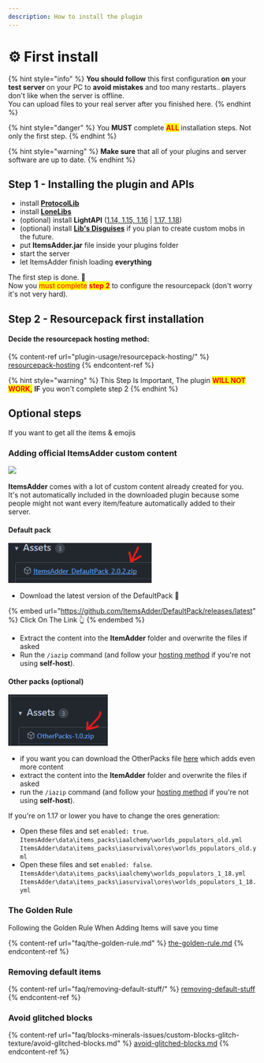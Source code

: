 ```yaml
---
description: How to install the plugin
---
```


# ⚙ First install

{% hint style="info" %}
**You should follow** this first configuration **on** your **test server** on your PC to **avoid mistakes** and too many restarts.. players don't like when the server is offline.\
You can upload files to your real server after you finished here.
{% endhint %}

{% hint style="danger" %}
You **MUST** complete <mark style="color:red;">**ALL**</mark> installation steps. Not only the first step.
{% endhint %}

{% hint style="warning" %}
**Make sure** that all of your plugins and server software are up to date.
{% endhint %}

## Step 1 - Installing the plugin and APIs

* install [**ProtocolLib**](https://www.spigotmc.org/resources/protocollib.1997/)
* install [**LoneLibs**](https://www.spigotmc.org/resources/lonelibs.75974/)
* (optional) install **LightAPI** ([1.14, 1.15, 1.16](http://a.devs.beer/lightapi-old) | [1.17, 1.18](http://a.devs.beer/lightapi-new))
* (optional) install [**Lib's Disguises**](https://www.spigotmc.org/resources/libs-disguises-free.81/) if you plan to create custom mobs in the future.
* put **ItemsAdder.jar** file inside your plugins folder
* start the server
* let ItemsAdder finish loading **everything**

The first step is done. :tada:\
Now you <mark style="color:red;">must complete</mark> <mark style="color:red;"></mark><mark style="color:red;">**step 2**</mark> <mark style="color:red;"></mark><mark style="color:red;"></mark> to configure the resourcepack (don't worry it's not very hard).

## Step 2 - Resourcepack first installation

#### Decide the resourcepack hosting method:

{% content-ref url="plugin-usage/resourcepack-hosting/" %}
[resourcepack-hosting](plugin-usage/resourcepack-hosting/)
{% endcontent-ref %}

{% hint style="warning" %}
This Step Is Important, The plugin <mark style="color:red;">**WILL NOT WORK,**</mark> **IF** you won't complete step 2
{% endhint %}

## Optional steps

If you want to get all the items & emojis

### Adding official ItemsAdder custom content

![](.gitbook/assets/items\_showcase\_gif.apng)

**ItemsAdder** comes with a lot of custom content already created for you.\
It's not automatically included in the downloaded plugin because some people might not want every item/feature automatically added to their server.

#### Default pack

![](<.gitbook/assets/image (47).png>)

* Download the latest version of the DefaultPack 🔽

{% embed url="https://github.com/ItemsAdder/DefaultPack/releases/latest" %}
Click On The Link 👆
{% endembed %}

* Extract the content into the **ItemAdder** folder and overwrite the files if asked
* Run the `/iazip` command (and follow your [hosting method](plugin-usage/resourcepack-hosting/) if you're not using **self-host**).

#### Other packs (optional)

![](<.gitbook/assets/image (50).png>)

* if you want you can download the OtherPacks file [here](https://github.com/ItemsAdder/OtherPacks/releases/latest) which adds even more content
* extract the content into the **ItemAdder** folder and overwrite the files if asked
* run the `/iazip` command (and follow your [hosting method](plugin-usage/resourcepack-hosting/) if you're not using **self-host**).

If you're on 1.17 or lower you have to change the ores generation:

* Open these files and set `enabled: true`.\
  `ItemsAdder\data\items_packs\iaalchemy\worlds_populators_old.yml`\
  `ItemsAdder\data\items_packs\iasurvival\ores\worlds_populators_old.yml`
* Open these files and set `enabled: false`.\
  `ItemsAdder\data\items_packs\iaalchemy\worlds_populators_1_18.yml`\
  `ItemsAdder\data\items_packs\iasurvival\ores\worlds_populators_1_18.yml`

### The Golden Rule

Following the Golden Rule When Adding Items will save you time

{% content-ref url="faq/the-golden-rule.md" %}
[the-golden-rule.md](faq/the-golden-rule.md)
{% endcontent-ref %}

### Removing default items

{% content-ref url="faq/removing-default-stuff/" %}
[removing-default-stuff](faq/removing-default-stuff/)
{% endcontent-ref %}

### Avoid glitched blocks

{% content-ref url="faq/blocks-minerals-issues/custom-blocks-glitch-texture/avoid-glitched-blocks.md" %}
[avoid-glitched-blocks.md](faq/blocks-minerals-issues/custom-blocks-glitch-texture/avoid-glitched-blocks.md)
{% endcontent-ref %}
